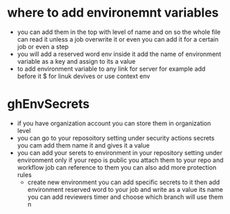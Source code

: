 # where to add environemnt variables

- you can add them in the top with level of name and on so the whole file can read it unless a job overwrite it or even you can add it for a certain job or even a step
- you will add a reserved word env inside it add the name of environment variable as a key and assign to its a value
- to add environment variable to any link for server for example add before it $ for linuk devives or use context env

# ghEnvSecrets

- if you have organization account you can store them in organization level
- you can go to your reposoitory setting under security actions secrets you cam add them name it and gives it a value
- you can add your serets to environment in your repository setting under environment only if your repo is public you attach them to your repo and workflow job can reference to them you can also add more protection rules
  - create new environment you can add specific secrets to it then add environment reserved word to your job and write as a value its name you can add reviewers timer and choose which branch will use them n
